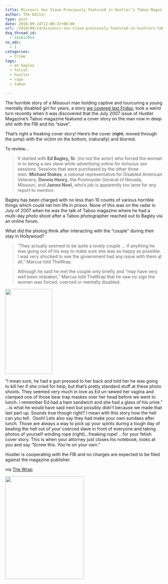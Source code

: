 ```yaml
---
title: Missouri Sex Slave Previously Featured in Hustler’s Taboo Magazine
author: The Editor
type: post
date: 2010-09-14T12:00:37+00:00
url: /2010/09/14/missouri-sex-slave-previously-featured-in-hustlers-taboo-magazine/
dsq_thread_id:
  - 141613954
no_ads:
  - 1
categories:
  - Crime
tags:
  - ed bagley
  - fetish
  - hustler
  - rape
  - taboo

---
```

The horrible story of a Missouri man holding captive and tourcuring a young mentally disabled girl for years, a story <a href="http://punchingkitty.com/2010/09/10/4-men-charged-with-multi-year-sexual-assault/" target="_blank">we covered last Friday</a>, took a weird turn recently when it was discovered that the July 2007 issue of Hustler Magazine&#8217;s Taboo magazine featured a cover story on the man now in deep shit with the FBI and his &#8220;slave&#8221;.

That&#8217;s right a freaking cover story! Here&#8217;s the cover (<span style="text-decoration: line-through;">right</span>, moved through the jump) with the victim on the bottom, (naturally) and blurred.

To review&#8230;

> It started with **Ed Bagley, Sr.** (no not the actor) who forced the woman in to being a sex slave while advertising online for tortuous sex sessions. Sessions that were purchased by the other three men: **Michael Stokes**, a national representative for Disabled American Veterans, **Dennis Henry,** the Postmaster General of Nevada, Missouri, and **James Noel,** who’s job is apparently too lame for any report to mention.

Bagley has been charged with no less than 10 counts of various horrible things which could net him life in prison. None of this was on the radar in July of 2007 when he was the talk of Taboo magazine where he had a multi-day photo shoot after a Taboo photographer reached out to Bagley via an online forum.

What did the photog think after interacting with the &#8220;couple&#8221; during their stay in Hollywood?

> &#8220;They actually seemed to be quite a lovely couple … if anything he was going out of his way to make sure she was as happy as possible. I was very shocked to see the government had any issue with them at all,&#8221; Marcus told TheWrap.

> Although he said he met the couple only briefly and &#8220;may have very well been mistaken,&#8221; Marcus told TheWrap that he saw no sign the woman was forced, coerced or mentally disabled.

<img class="size-full wp-image-6754 alignright" title="edbagley" src="http://media.punchingkitty.com/wordpress/2010/09/edbagley.jpeg?filter=resize&w=150" alt="" width="150" height="272" />

&#8220;I mean sure, he had a gun pressed to her back and told her he was going to kill her if she cried for help, but that&#8217;s pretty standard stuff at these photo shoots. They seemed very much in love as Ed un-sewed her vagina and clamped one of those bear trap maskes over her head before we went to lunch. I remember Ed had a ham sandwich and she had a glass of his urine.&#8221; &#8230;is what he would have said next but possibly didn&#8217;t because we made that last part up. Sounds true though right? I mean with this story how the hell can you tell.  Oooh! Lets also say they had make your own sundaes after lunch. Those are always a way to pick up your spirits during a tough day of beating the hell out of your coerced slave in front of everyone and taking photos of yourself winding rope (right)&#8230;freaking rope! &#8230;for your fetish cover story. This is when your attorney just closes his notebook, looks at you and say &#8220;Screw this. You&#8217;re on your own.&#8221;

Hustler is cooperating with the FBI and no charges are expected to be filed against the magazine publisher.

via <a href="http://www.thewrap.com/television/column-post/alleged-sex-slave-appeared-hustler-photoshoots-20766?page=0,0" target="_blank">The Wrap</a>

<p style="text-align: center;">
  <!--more-->
  
  <a href="http://media.punchingkitty.com/wordpress/2010/09/tabboo.cover_.jpeg?page=1"><img class="aligncenter size-full wp-image-6755" title="tabboo.cover_" src="http://media.punchingkitty.com/wordpress/2010/09/tabboo.cover_.jpeg" alt="" width="252" height="329" /></a>
</p>